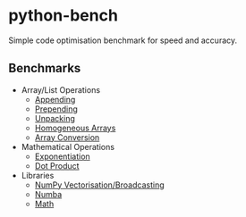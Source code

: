 # python-bench

Simple code optimisation benchmark for speed and accuracy.

## Benchmarks

- Array/List Operations
  - [Appending](src/appending.ipynb)
  - [Prepending](src/prepending.ipynb)
  - [Unpacking](src/unpacking.ipynb)
  - [Homogeneous Arrays](src/homogeneous_arrays.ipynb)
  - [Array Conversion](src/array_conversion.ipynb)
- Mathematical Operations
  - [Exponentiation](src/exponentiation.ipynb)
  - [Dot Product](src/dot_product.ipynb)
- Libraries
  - [NumPy Vectorisation/Broadcasting](src/numpy_vectorisation.ipynb)
  - [Numba](src/numba.ipynb)
  - [Math](src/math.ipynb)
